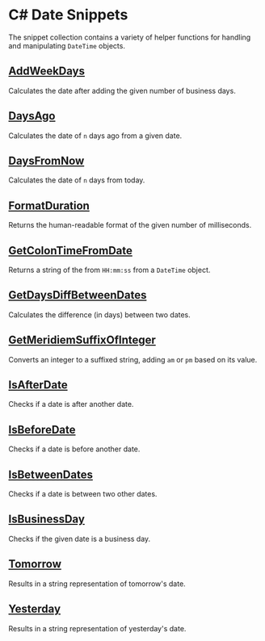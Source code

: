 # C# Date Snippets

The snippet collection contains a variety of helper functions for handling and manipulating `DateTime` objects.

## [AddWeekDays](AddWeekDays.md)

Calculates the date after adding the given number of business days.

## [DaysAgo](DaysAgo.md)

Calculates the date of `n` days ago from a given date.

## [DaysFromNow](DaysFromNow.md)

Calculates the date of `n` days from today.

## [FormatDuration](FormatDuration.md)

Returns the human-readable format of the given number of milliseconds.

## [GetColonTimeFromDate](GetColonTimeFromDate.md)

Returns a string of the from `HH:mm:ss` from a `DateTime` object.

## [GetDaysDiffBetweenDates](GetDaysDiffBetweenDates.md)

Calculates the difference (in days) between two dates.

## [GetMeridiemSuffixOfInteger](GetMeridiemSuffixOfInteger.md)

Converts an integer to a suffixed string, adding `am` or `pm` based on its value.

## [IsAfterDate](IsAfterDate.md)

Checks if a date is after another date.

## [IsBeforeDate](IsBeforeDate)

Checks if a date is before another date.

## [IsBetweenDates](IsBetweenDates.md)

Checks if a date is between two other dates.

## [IsBusinessDay](IsBusinessDay.md)

Checks if the given date is a business day.

## [Tomorrow](Tomorrow.md)

Results in a string representation of tomorrow's date.

## [Yesterday](Yesterday.md)

Results in a string representation of yesterday's date.